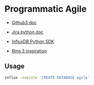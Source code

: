 # Programmatic Agile

- [Github3 doc][gh3]
- [Jira python doc][jyra]
- [InfluxDB Python SDK][ynflux]

- [Ring 3 inspiration][inspiration]

## Usage

```Bash
influx -execute 'CREATE DATABASE agile'
```


[gh3]: http://github3py.readthedocs.org/en/master/
[jyra]: http://jira.readthedocs.org/en/latest/
[ynflux]: http://influxdb-python.readthedocs.org/en/latest
[inspiration]: https://github.com/simonjbeaumont/ring3-dash
